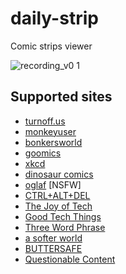 # daily-strip
Comic strips viewer

![recording_v0 1](https://github.com/newfla/daily-strip/assets/33379291/1be87bf2-ed4b-4d7c-bd6f-caa97215c6e7)


## Supported sites
- [turnoff.us](https://turnoff.us)
- [monkeyuser](https://www.monkeyuser.com)
- [bonkersworld](https://bonkersworld.net)
- [goomics](https://goomics.net)
- [xkcd](https://xkcd.com)
- [dinosaur comics](https://www.qwantz.com)
- [oglaf](https://www.oglaf.com) [NSFW]
- [CTRL+ALT+DEL](https://cad-comic.com/)
- [The Joy of Tech](https://www.joyoftech.com/joyoftech/jotblog/) 
- [Good Tech Things](https://www.goodtechthings.com/)
- [Three Word Phrase](https://threewordphrase.com/index.htm)
- [a softer world](https://www.asofterworld.com/)
- [BUTTERSAFE](https://www.buttersafe.com)
- [Questionable Content](https://questionablecontent.net/)
